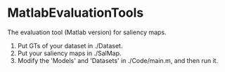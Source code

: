 # MatlabEvaluationTools
The evaluation tool (Matlab version) for saliency maps.

1. Put GTs of your dataset in ./Dataset.
2. Put your saliency maps in ./SalMap.
3. Modify the 'Models' and 'Datasets' in ./Code/main.m, and then run it.
